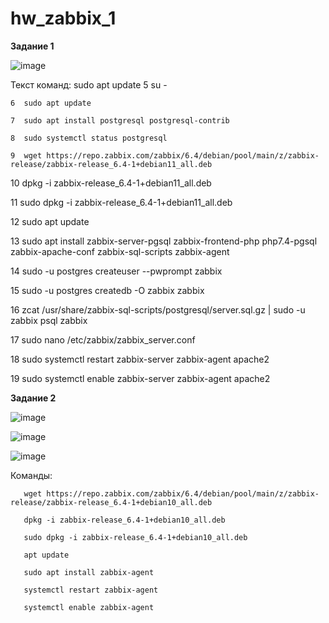 # hw_zabbix_1

**Задание 1**

![image](https://user-images.githubusercontent.com/125235217/236620837-2245b7e6-0ceb-4804-abaf-9d67a59ab22b.png)


Текст команд:
sudo apt update
    5  su -
    
    6  sudo apt update
    
    7  sudo apt install postgresql postgresql-contrib
    
    8  sudo systemctl status postgresql
    
    9  wget https://repo.zabbix.com/zabbix/6.4/debian/pool/main/z/zabbix-release/zabbix-release_6.4-1+debian11_all.deb
   
   10  dpkg -i zabbix-release_6.4-1+debian11_all.deb
   
   11  sudo dpkg -i zabbix-release_6.4-1+debian11_all.deb
   
   12  sudo apt update
   
   13  sudo apt install zabbix-server-pgsql zabbix-frontend-php php7.4-pgsql zabbix-apache-conf zabbix-sql-scripts zabbix-agent
   
   14  sudo -u postgres createuser --pwprompt zabbix
   
   15  sudo -u postgres createdb -O zabbix zabbix
   
   16  zcat /usr/share/zabbix-sql-scripts/postgresql/server.sql.gz | sudo -u zabbix psql zabbix
   
   17  sudo nano /etc/zabbix/zabbix_server.conf
   
   18  sudo systemctl restart zabbix-server zabbix-agent apache2
   
   19  sudo systemctl enable zabbix-server zabbix-agent apache2
   
   
   **Задание 2**

![image](https://user-images.githubusercontent.com/125235217/236622509-214e72c7-dbab-4717-9357-2602da9a2a80.png)


![image](https://user-images.githubusercontent.com/125235217/236622733-4883dab9-3d31-40ba-9c55-2cdfa3936dcf.png)

![image](https://user-images.githubusercontent.com/125235217/236623459-7d370d63-d7f5-4c4b-8436-a4ba0ce9d40b.png)


Команды: 

       wget https://repo.zabbix.com/zabbix/6.4/debian/pool/main/z/zabbix-release/zabbix-release_6.4-1+debian10_all.deb
       
       dpkg -i zabbix-release_6.4-1+debian10_all.deb
       
       sudo dpkg -i zabbix-release_6.4-1+debian10_all.deb
       
       apt update
       
       sudo apt install zabbix-agent
       
       systemctl restart zabbix-agent
       
       systemctl enable zabbix-agent
